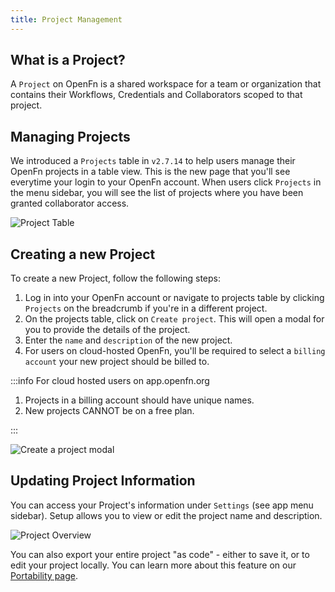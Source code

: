 ```yaml
---
title: Project Management
---
```


## What is a Project?

A `Project` on OpenFn is a shared workspace for a team or organization that
contains their Workflows, Credentials and Collaborators scoped to that project.

## Managing Projects

We introduced a `Projects` table in `v2.7.14` to help users manage their OpenFn
projects in a table view. This is the new page that you'll see everytime your
login to your OpenFn account. When users click `Projects` in the menu sidebar, 
you will see the list of projects where you have been granted collaborator access.

![Project Table](/img/projects-table.png)

## Creating a new Project

To create a new Project, follow the following steps:

1. Log in into your OpenFn account or navigate to projects table by clicking
   `Projects` on the breadcrumb if you're in a different project.
2. On the projects table, click on `Create project`. This will open a modal for
   you to provide the details of the project.
3. Enter the `name` and `description` of the new project.
4. For users on cloud-hosted OpenFn, you'll be required to select a
   `billing account` your new project should be billed to.

:::info For cloud hosted users on app.openfn.org

1. Projects in a billing account should have unique names.
2. New projects CANNOT be on a free plan. 

:::

![Create a project modal](/img/create-project-modal.png)

## Updating Project Information

You can access your Project's information under `Settings` (see app menu
sidebar). Setup allows you to view or edit the project name and description.

![Project Overview](/img/lightning_project_overview.png)

You can also export your entire project "as code" - either to save it, or to
edit your project locally. You can learn more about this feature on our
[Portability page](/documentation/deploy/portability).
